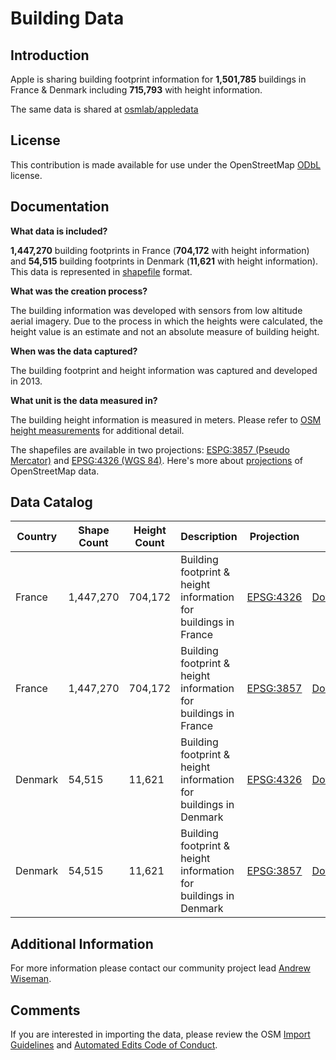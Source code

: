 # Building Data


## Introduction

Apple is sharing building footprint information for **1,501,785** buildings in France & Denmark including **715,793** with height information.  

The same data is shared at [osmlab/appledata](https://github.com/osmlab/appledata/blob/master/BUILDINGS.md)

## License

This contribution is made available for use under the OpenStreetMap [ODbL](https://opendatacommons.org/licenses/odbl/) license.


## Documentation

**What data is included?**

**1,447,270** building footprints in France (**704,172** with height information) and **54,515** building footprints in Denmark (**11,621** with height information). This data is represented in [shapefile](http://wiki.openstreetmap.org/wiki/Shapefiles) format.    

**What was the creation process?**

The building information was developed with sensors from low altitude aerial imagery. Due to the process in which the heights were calculated, the height value is an estimate and not an absolute measure of building height.  

**When was the data captured?**

The building footprint and height information was captured and developed in 2013.  

**What unit is the data measured in?**

The building height information is measured in meters. Please refer to [OSM height measurements](https://wiki.openstreetmap.org/wiki/Map_Features/Units) for additional detail.  

The shapefiles are available in two projections: [ESPG:3857 (Pseudo Mercator)](http://www.epsg-registry.org/report.htm?type=selection&entity=urn:ogc:def:crs:EPSG::3857&reportDetail=short&style=urn:uuid:report-style:default-with-code&style_name=OGP%20Default%20With%20Code&title=EPSG:3857) and [EPSG:4326 (WGS 84)](http://www.epsg-registry.org/report.htm?type=selection&entity=urn:ogc:def:crs:EPSG::4326&reportDetail=short&style=urn:uuid:report-style:default-with-code&style_name=OGP%20Default%20With%20Code&title=EPSG:4326). Here's more about [projections](https://wiki.openstreetmap.org/wiki/A_projected_version_of_an_OSM_extract) of OpenStreetMap data.



## Data Catalog

| Country     | Shape Count | Height Count | Description | Projection | Link |
| ------------|-------------|--------------|-------------------------------------------------------------------|------------|------------|
| France      | 1,447,270   | 704,172      | Building footprint & height information for buildings in France | [EPSG:4326](http://www.epsg-registry.org/report.htm?type=selection&entity=urn:ogc:def:crs:EPSG::4326&reportDetail=short&style=urn:uuid:report-style:default-with-code&style_name=OGP%20Default%20With%20Code&title=EPSG:4326)  | [Download](https://apple.box.com/s/6m1g33jyulharagiyyoj5r24uk0lz4q5)   |
| France      | 1,447,270   | 704,172      | Building footprint & height information for buildings in France | [EPSG:3857](http://www.epsg-registry.org/report.htm?type=selection&entity=urn:ogc:def:crs:EPSG::3857&reportDetail=short&style=urn:uuid:report-style:default-with-code&style_name=OGP%20Default%20With%20Code&title=EPSG:3857)   | [Download](https://apple.box.com/s/8rqmb7hlytthyve1vigckze7z18ko969)   |
| Denmark     | 54,515      | 11,621       | Building footprint & height information for buildings in Denmark | [EPSG:4326](http://www.epsg-registry.org/report.htm?type=selection&entity=urn:ogc:def:crs:EPSG::4326&reportDetail=short&style=urn:uuid:report-style:default-with-code&style_name=OGP%20Default%20With%20Code&title=EPSG:4326) | [Download](https://apple.box.com/s/2a2q6bykxw8zfr1cucjzo0gyy863ezuf)   |
| Denmark     | 54,515      | 11,621       | Building footprint & height information for buildings in Denmark | [EPSG:3857](http://www.epsg-registry.org/report.htm?type=selection&entity=urn:ogc:def:crs:EPSG::3857&reportDetail=short&style=urn:uuid:report-style:default-with-code&style_name=OGP%20Default%20With%20Code&title=EPSG:3857)  | [Download](https://apple.box.com/s/v67x24vlo95m3vwch8iszdquv45mqkzr)   |



## Additional Information
For more information please contact our community project lead [Andrew Wiseman](https://www.openstreetmap.org/user/andrewwiseman).


## Comments
If you are interested in importing the data, please review the OSM [Import Guidelines](https://wiki.openstreetmap.org/wiki/Import/Guidelines) and [Automated Edits Code of Conduct](https://wiki.openstreetmap.org/wiki/Automated_Edits_code_of_conduct).

